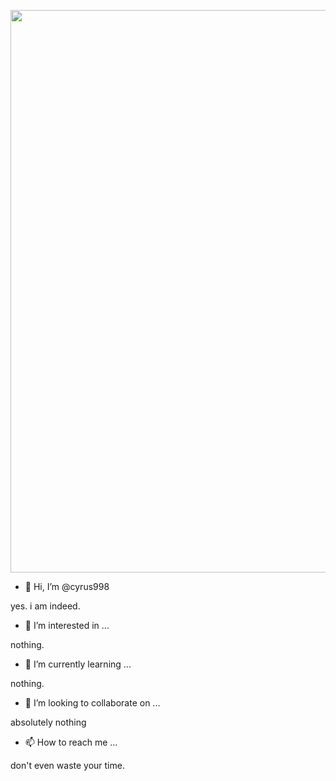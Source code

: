 
<p align="center"><a href="https://laravel.com" target="_blank"><img src="https://media.discordapp.net/attachments/971130306751000636/984359402310090782/unknown.png" width="900"></a></p>



- 👋 Hi, I’m @cyrus998

yes. i am indeed.

- 👀 I’m interested in ...

nothing.

- 🌱 I’m currently learning ...

nothing.

- 💞️ I’m looking to collaborate on ...

absolutely nothing

- 📫 How to reach me ...

don't even waste your time.

<!---
cyrus998/cyrus998 is a ✨ special ✨ repository because its `README.md` (this file) appears on your GitHub profile.
You can click the Preview link to take a look at your changes.
--->
